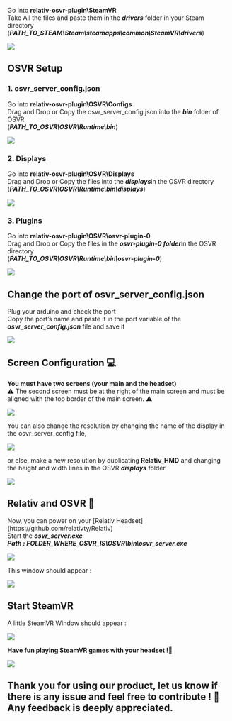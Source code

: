 Go into <b>relativ-osvr-plugin\SteamVR</b><br />
Take All the files and paste them in the <b><i>drivers</i></b> folder in your Steam directory <br />
(<b><i>PATH_TO_STEAM\Steam\steamapps\common\SteamVR\drivers</i></b>)</p>

<img src="/img/steamVR_folder.png">


## OSVR Setup
### 1. osvr_server_config.json
<p>Go into <b>relativ-osvr-plugin\OSVR\Configs</b><br />
  Drag and Drop or Copy the osvr_server_config.json into the <b><i>bin</i></b> folder of OSVR<br />
(<b><i>PATH_TO_OSVR\OSVR\Runtime\bin</i></b>)</p>

<img src="/img/osvr_server_config.json.png">

### 2. Displays
<p>Go into <b>relativ-osvr-plugin\OSVR\Displays</b><br />
Drag and Drop or Copy the files into the <b><i>displays</i></b>in the OSVR directory<br />
(<b><i>PATH_TO_OSVR\OSVR\Runtime\bin\displays</i></b>)</p>

<img src="/img/relativ_hmd.png">

### 3. Plugins
<p>Go into <b>relativ-osvr-plugin\OSVR\osvr-plugin-0</b><br />
Drag and Drop or Copy the files in the <b><i>osvr-plugin-0 folder</i></b>in the OSVR directory<br />
(<b><i>PATH_TO_OSVR\OSVR\Runtime\bin\osvr-plugin-0</i></b>)</p>

<img src="/img/plugins.png">


## Change the port of osvr_server_config.json
<p>Plug your arduino and check the port <br />
Copy the port’s name and paste it in the port variable of the <b><i>osvr_server_config.json</i></b> file and save it</p>

<img src="/img/port.png">


## Screen Configuration 💻
<p><b>You must have two screens (your main and the headset)</b><br />
⚠ The second screen must be at the right of the main screen and must be aligned with the top border of the main screen. ⚠</p>

<img src="/img/screen_order.png">

You can also change the resolution by changing the name of the display in the osvr_server_config file,

<img src="/img/displays.png">

or else, make a new resolution by duplicating **Relativ_HMD** and changing the height and width lines in the OSVR ***displays*** folder.

<img src="/img/resolution.png">


## Relativ and OSVR 🤖
<p>Now, you can power on your [Relativ Headset](https://github.com/relativty/Relativ)<br />
Start the <b><i>osvr_server.exe</i></b><br />
<strong><i> Path : FOLDER_WHERE_OSVR_IS\OSVR\bin\osvr_server.exe</i></strong></p>

<img src="/img/osvr_server.png">

 This window should appear :

<img src="/img/osvr_server_terminal.png">


## Start SteamVR
A little SteamVR Window should appear :

<img src="/img/steamVR_checkwindow.png">

<b>Have fun playing SteamVR games with your headset !</b>🚀

<img src="/img/steamVR_game.png">



## Thank you for using our product, let us know if there is any issue and feel free to contribute ! 🤝 Any feedback is deeply appreciated.
